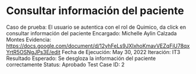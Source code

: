 # Consultar información del paciente

Caso de prueba: El usuario se autentica con el rol de Quimico, da click en consultar información del paciente
Encargado: Michelle Aylin Calzada Montes
Evidencia: https://docs.google.com/document/d/12yhFeLs9JXIxhoKmavVEZqFiU78qxYrtR5OSNgJPs3E/edit
Fecha de Ejecución: May 30, 2022
Iteración: IT3
Resultado Esperado: Se desgloza la información del paciente correctamente
Status: Aprobado
Test Case ID: 2